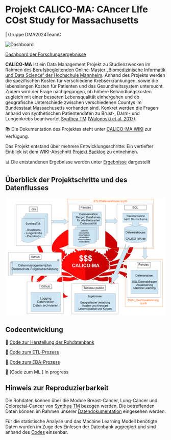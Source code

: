 
# Projekt CALICO-MA: CAncer LIfe COst Study for Massachusetts 
| Gruppe DMA2024TeamC

![Dashboard](https://github.com/Fuenfgeld/DMA2024TeamC/assets/39849786/34dece6f-6e3a-46c2-a3d6-4bb1cefe5bed)



[Dashboard der Forschungsergebnisse](https://public.tableau.com/views/CALICO_Massachusetts/Dashboard1?:language=en-GB&:sid=&:display_count=n&:origin=viz_share_link) 

**CALICO-MA** ist ein Data Management Projekt zu Studienzwecken im Rahmen des [Berufsbegleitenden Online-Master „Biomedizinische Informatik und Data Science“ der Hochschule Mannheim](https://www.master-bids.hs-mannheim.de/). Anhand des Projekts werden die spezifischen Kosten für verschiedene Krebserkrankungen, sowie die lebenslangen Kosten für Patienten und das Gesundheitssystem untersucht. Zudem wird der Frage nachgegangen, ob höhere Behandlungskosten zugleich mit einer besseren Lebensqualität einhergehen und ob geografische Unterschiede zwischen verschiedenen Countys im Bundesstaat Massachusetts vorhanden sind. Konkret werden die Fragen anhand von synthetischen Patientendaten zu Brust-, Darm- und Lungenkrebs beantwortet [Synthea TM](https://synthetichealth.github.io/synthea/)  ([Walonoski et al. 2017](https://doi.org/10.1093/jamia/ocx079)).

📚 Die Dokumentation des Projektes steht unter [CALICO-MA WIKI](https://github.com/Fuenfgeld/DMA2024TeamC/wiki) zur Verfügung.

Das Projekt entstand über mehrere Entwicklungsschritte: Ein vertiefter Einblick ist dem WIKI-Abschnitt [Projekt Backlog](https://github.com/users/Fuenfgeld/projects/9/views/1) zu entnehmen.

📊 Die entstandenen Ergebnisse werden unter [Ergebnisse](https://github.com/Fuenfgeld/DMA2024TeamC/wiki/6.-Ergebnisse) dargestellt

## Überblick der Projektschritte und des Datenflusses

![Projektdiagramm](https://github.com/Fuenfgeld/DMA2024TeamC/blob/main/Documentation/Projektdiagramm_CALICO_MA.png)




## Codeentwicklung

💾 [Code zur Herstellung der Rohdatenbank](https://github.com/Fuenfgeld/DMA2024TeamC/blob/main/Code/ETL2Datawarehouse.ipynb)

🔄 [Code zum ETL-Prozess](https://github.com/Fuenfgeld/DMA2024TeamC/blob/main/Code/ETL2Datawarehouse.ipynb)

🔢 [Code zum EDA-Prozess](https://github.com/Fuenfgeld/DMA2024TeamC/blob/main/Code/DWH_GeoVisualisierung.ipynb)

🚀 [Code zum ML ] In progress

## Hinweis zur Reproduzierbarkeit
Die Rohdaten können über die Module Breast-Cancer, Lung-Cancer und Colorectal-Cancer von [Synthea TM](https://synthetichealth.github.io/synthea/) bezogen werden. Die betreffenden Daten können im Rahmen unserer [Datendokumentation](https://github.com/Fuenfgeld/DMA2024TeamC/tree/main/Data/Quelldaten/CSV_Data) eingesehen werden. 

Für die statistische Analyse und das Machine Learning Modell benötigte Daten wurden im Zuge des Einlesen der Datenbank aggregiert und sind anhand des [Codes](https://github.com/Fuenfgeld/DMA2024TeamC/blob/main/Code/DWH_GeoVisualisierung_HS_GS.ipynb) einsehbar.


